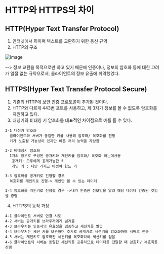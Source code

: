 # HTTP와 HTTPS의 차이

## HTTP(Hyper Text Transfer Protocol)
  1. 인터넷에서 하이퍼 텍스트를 교환하기 위한 통신 규약
  2. HTTP의 구조

![image](https://user-images.githubusercontent.com/65396939/207484039-308bbc0e-4928-418c-b476-6b5f6e5322d8.png)

--> 정보 교환을 목적으로만 하고 있기 때문에 인증이나, 정보의 암호화 등에 대한 고려가 일절 없는 규약으로서, 클라이언트의 정보
유출에 취약했었다.

## HTTPS(Hyper Text Transfer Protocol Secure)
  1. 기존의 HTTP에 보안 인증 프로토콜이 추가된 것이다.
  2. HTTP와 다르게 443번 포트를 사용하고, 제 3자가 정보를 볼 수 없도록 암호화를 지원하고 있다.
  3. 대칭키와 비대칭 키 암호화를 대표적인 차이점으로 예를 들 수 있다.
  
    3-1 대칭키 암호화
      클라이언트와 서버가 동일한 키를 사용해 암호화/ 복호화를 진행
      키가 노출될 가능성이 있지만 빠른 처리 능력을 자랑함
     
    3-2 비대칭키 암호화
      1개의 쌍우로 구성된 공개키와 개인키를 암호화/ 복호화 하는데사용
       공개키: 모두에게 공개가능한 키
       개인 키 : 나만 가지고 이썽야 한느 키
       
    3-3 암호화를 공개키로 진행할 경우
      복호화를 개인키로 진행-> 개인만 볼 수 있는 데이터
    
    3-4 암호화를 개인키로 진행할 경우 ->내가 인증한 정보임을 알려 해당 데이터 인증된 것임을 증명
    
   4. HTTPS의 동작 과정
   
    4-1 클라이언트 서버로 연결 시도
    4-2 서버는 공개키를 브라우저에게 넘겨줌
    4-3 브라우저는 인증서의 유효성을 검증하고 세션키를 발급
    4-4 브라우저는 세션 키를 보관하며 추가로 공개키로 세션키를 암호화하여 서버로 전송
    4-5 서버는 개인키로 암호화된 세션키를 복호화하여 세션키를 얻음
    4-6 클라이언트와 서버는 동일한 세션키를 공유하므로 데이터를 전달할 때 암호화/ 복호화를 진행
    
    
